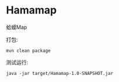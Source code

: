 # Hamamap

蛤蟆Map

打包:

```shell
mvn clean package
```

测试运行:

```shell
java -jar target/Hamamap-1.0-SNAPSHOT.jar
```
